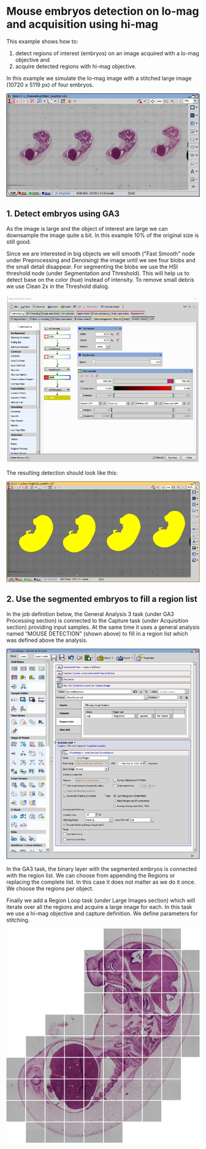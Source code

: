 # Mouse embryos detection on lo-mag and acquisition using hi-mag

This example shows how to:
1. detect regions of interest (embryos) on an image acquired with a lo-mag objective and
2. acquire detected regions with hi-mag objective.

In this example we simulate the lo-mag image with a stitched large image (10720 x 5119 px) of four embryos.

![Input Sample](images/01-lomag_embryos_overwiev.png "Input Sample")

## 1. Detect embryos using GA3

As the image is large and the object of interest are large we can downsample the image quite a bit. 
In this example 10% of the original size is still good.

Since we are interested in big objects we will smooth ("Fast Smooth" node under Preprocessing and Denoising) the image until we see four blobs and the small detail disappear.
For segmenting the blobs we use the HSI threshold node (under Segmentation and Threshold). This will help us to detect base on the color (hue) instead of intensity. To remove small debris we use Clean 2x in the Threshold dialog.

![GA3 definition](images/02-ga3_embryos_detection_recipe.png "GA3 definition")

The resulting detection should look like this:

![Result of the embryo detection](images/04-ga3_embryos_detection_results.png "Result of the embryo detection")

## 2. Use the segmented embryos to fill a region list

In the job definition below, the General Analysis 3 task (under GA3 Processing section) is
connected to the Capture task (under Acquisition section) providing
input samples. At the same time it uses a general analysis named “MOUSE
DETECTION” (shown above) to fill in a region list which was defined above the analysis.

![JOB definition](images/05-job_definition.png "JOB definition for embryo detection and large image scan")

In the GA3 task, the binary layer with the segmented embryos is connected with the region list. 
We can choose from appending the Regions or replacing the complete list. In this case it does not matter as we do it once. 
We choose the regions per object.

Finally we add a Region Loop task (under Large Images section) which will iterate over all the regions and acquire a large image for each. 
In this task we use a hi-mag objective and capture definition. We define parameters for stitching.

![Resulting large image](images/06-final_stitched_result.png "Resulting large image scan of one region")
